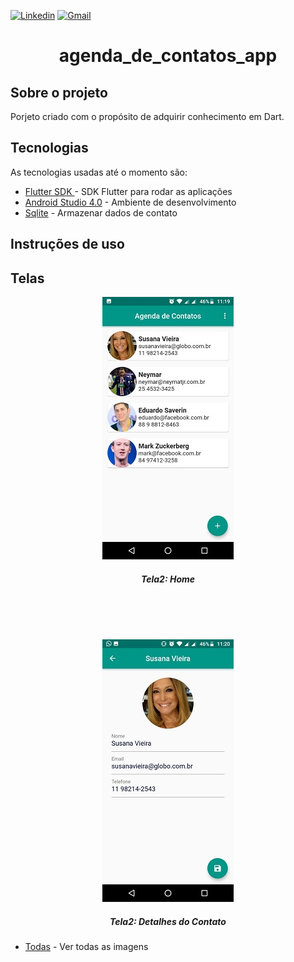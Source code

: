 [![Linkedin](https://img.shields.io/badge/LinkedIn-blue?style=for-the-badge&logo=Linkedin)](https://www.linkedin.com/in/clodoaldo-ribeiro-2a3049a6/) [![Gmail](https://img.shields.io/badge/-Gmail-c14438?style=for-the-badge&logo=Gmail&logoColor=white&link=mailto:clodoribeiro38@gmail.com)](mailto:clodoribeiro38@gmail.com)


<h1 align="center">agenda_de_contatos_app</h1>

<!-- ABOUT THE PROJECT -->
## Sobre o projeto

Porjeto criado com o propósito de adquirir conhecimento em Dart.

## Tecnologias
As tecnologias usadas até o momento são:

* [Flutter SDK ](https://flutter.dev/docs/get-started/install/windows) - SDK Flutter para rodar as aplicações 
* [Android Studio 4.0](https://developer.android.com/studio) - Ambiente de desenvolvimento
* [Sqlite](https://www.sqlite.org/index.html) - Armazenar dados de contato

## Instruções de uso

## Telas
<p align="center">
<img src="https://github.com/ClodoaldoRibeiro/agenda_de_contatos_app/blob/master/screenshots/02.jpeg" alt="ClodoaldoRibeiro"/>
<h5 align="center">Tela2: Home</h5>
</p>
<br /> 
<br /> 
<br /> 
<p align="center">
<img src="https://github.com/ClodoaldoRibeiro/agenda_de_contatos_app/blob/master/screenshots/05.jpeg" alt="ClodoaldoRibeiro"/>
<h5 align="center">Tela2: Detalhes do Contato</h5>
</p>

* [Todas](https://github.com/ClodoaldoRibeiro/agenda_de_contatos_app/tree/master/screenshots) - Ver todas as imagens





<!-- MARKDOWN LINKS & IMAGES -->
[contributors-shield]: https://img.shields.io/github/contributors/lucasbarrossantos/vagasonline.svg?style=flat-square
[contributors-url]: https://github.com/lucasbarrossantos/vagasonline/graphs/contributors
[linkedin-shield]: https://img.shields.io/badge/-LinkedIn-black.svg?style=flat-square&logo=linkedin&colorB=555
[linkedin-url]: https://www.linkedin.com/in/clodoaldo-ribeiro-2a3049a6/

 
